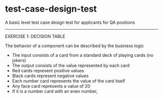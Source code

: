 # test-case-design-test
A basic level test case design test for applicants for QA positions

----------------------------------------------------------------------------------
EXERCISE 1: DECISION TABLE

The behavior of a component can be described by the business logic
- The input consists of a card from a standard deck of playing cards (no jokers)
- The output consists of the value represented by each card
- Red cards represent positive values
- Black cards represent negative values
- Each number card represents the value of the card itself
- Any face card represents a value of 20
- If it is a number card with an even number, 
